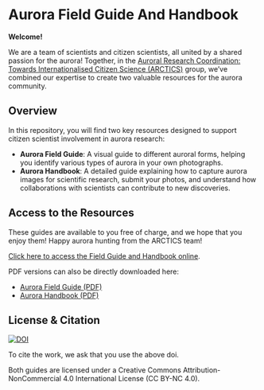 # Aurora Field Guide And Handbook

**Welcome!**

We are a team of scientists and citizen scientists, all united by a shared passion for the aurora! Together, in the [Auroral Research Coordination: Towards Internationalised Citizen Science (ARCTICS)](https://collab.issibern.ch/arctics/) group, we’ve combined our expertise to create two valuable resources for the aurora community.

## Overview

In this repository, you will find two key resources designed to support citizen scientist involvement in aurora research:

- **Aurora Field Guide**: A visual guide to different auroral forms, helping you identify various types of aurora in your own photographs.
- **Aurora Handbook**: A detailed guide explaining how to capture aurora images for scientific research, submit your photos, and understand how collaborations with scientists can contribute to new discoveries.

## Access to the Resources

These guides are available to you free of charge, and we hope that you enjoy them! Happy aurora hunting from the ARCTICS team!

[Click here to access the Field Guide and Handbook online](https://kherli.github.io/Aurora-Field-Guide-And-Handbook/index.html).

PDF versions can also be directly downloaded here:
- [Aurora Field Guide (PDF)](https://kherli.github.io/Aurora-Field-Guide-And-Handbook/_static/Aurora_Field_Guide.pdf)
- [Aurora Handbook (PDF)](https://kherli.github.io/Aurora-Field-Guide-And-Handbook/_static/Aurora_Handbook.pdf)


## License & Citation

<a href="https://doi.org/10.5281/zenodo.13931939"><img src="https://zenodo.org/badge/DOI/10.5281/zenodo.13931939.svg" alt="DOI"></a>

To cite the work, we ask that you use the above doi.

Both guides are licensed under a Creative Commons Attribution-NonCommercial 4.0 International License (CC BY-NC 4.0).
